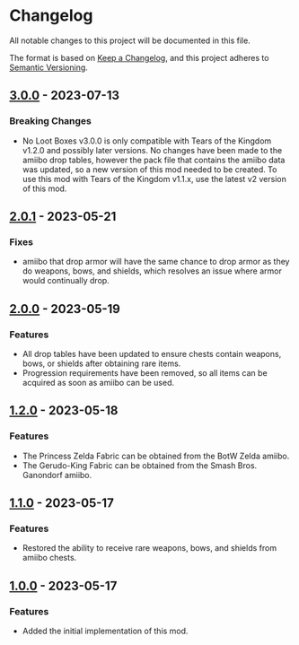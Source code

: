 # Changelog

All notable changes to this project will be documented in this file.

The format is based on [Keep a Changelog](https://keepachangelog.com/en/1.0.0/),
and this project adheres to
[Semantic Versioning](https://semver.org/spec/v2.0.0.html).

## [3.0.0] - 2023-07-13

### Breaking Changes

- No Loot Boxes v3.0.0 is only compatible with Tears of the Kingdom v1.2.0 and
  possibly later versions. No changes have been made to the amiibo drop tables,
  however the pack file that contains the amiibo data was updated, so a new
  version of this mod needed to be created. To use this mod with Tears of the
  Kingdom v1.1.x, use the latest v2 version of this mod.

## [2.0.1] - 2023-05-21

### Fixes

- amiibo that drop armor will have the same chance to drop armor as they do
  weapons, bows, and shields, which resolves an issue where armor would
  continually drop.

## [2.0.0] - 2023-05-19

### Features

- All drop tables have been updated to ensure chests contain weapons, bows, or
  shields after obtaining rare items.
- Progression requirements have been removed, so all items can be acquired as
  soon as amiibo can be used.

## [1.2.0] - 2023-05-18

### Features

- The Princess Zelda Fabric can be obtained from the BotW Zelda amiibo.
- The Gerudo-King Fabric can be obtained from the Smash Bros. Ganondorf amiibo.

## [1.1.0] - 2023-05-17

### Features

- Restored the ability to receive rare weapons, bows, and shields from amiibo
  chests.

## [1.0.0] - 2023-05-17

### Features

- Added the initial implementation of this mod.

[3.0.0]: https://github.com/jordanbtucker/totk-no-loot-boxes/releases/tag/v3.0.0
[2.0.1]: https://github.com/jordanbtucker/totk-no-loot-boxes/releases/tag/v2.0.1
[2.0.0]: https://github.com/jordanbtucker/totk-no-loot-boxes/releases/tag/v2.0.0
[1.2.0]: https://github.com/jordanbtucker/totk-no-loot-boxes/releases/tag/v1.2.0
[1.1.0]: https://github.com/jordanbtucker/totk-no-loot-boxes/releases/tag/v1.1.0
[1.0.0]: https://github.com/jordanbtucker/totk-no-loot-boxes/releases/tag/v1.0.0
